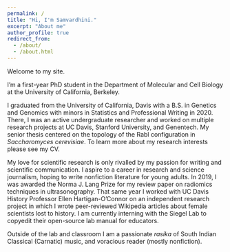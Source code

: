```yaml
---
permalink: /
title: "Hi, I'm Samvardhini."
excerpt: "About me"
author_profile: true
redirect_from: 
  - /about/
  - /about.html
---
```


Welcome to my site. 

I’m a first-year PhD student in the Department of Molecular and Cell Biology at the University of California, Berkeley. 

I graduated from the University of California, Davis with a B.S. in Genetics and Genomics with minors in Statistics and Professional Writing in 2020. There, I was an active undergraduate researcher and worked on multiple research projects at UC Davis, Stanford University, and Genentech. My senior thesis centered on the topology of the Rabl configuration in _Saccharomyces cerevisiae_. To learn more about my research interests please see my CV. 

My love for scientific research is only rivalled by my passion for writing and scientific communication. I aspire to a career in research and science journalism, hoping to write nonfiction literature for young adults. In 2019, I was awarded the Norma J. Lang Prize for my review paper on radiomics techniques in ultrasonography. That same year I worked with UC Davis History Professor Ellen Hartigan-O’Connor on an independent research project in which I wrote peer-reviewed Wikipedia articles about female scientists lost to history. I am currently interning with the Siegel Lab to copyedit their open-source lab manual for educators. 

Outside of the lab and classroom I am a passionate _rasika_ of South Indian Classical (Carnatic) music, and voracious reader (mostly nonfiction).
